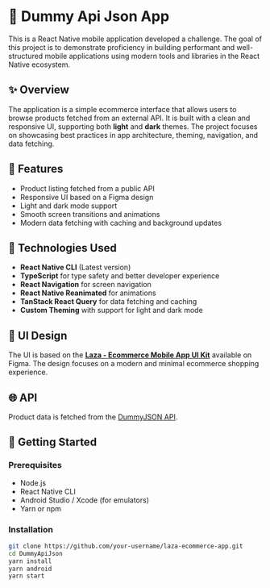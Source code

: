 # 🛒 Dummy Api Json App

This is a React Native mobile application developed a challenge. The goal of this project is to demonstrate proficiency in building performant and well-structured mobile applications using modern tools and libraries in the React Native ecosystem.

## ✨ Overview

The application is a simple ecommerce interface that allows users to browse products fetched from an external API. It is built with a clean and responsive UI, supporting both **light** and **dark** themes. The project focuses on showcasing best practices in app architecture, theming, navigation, and data fetching.

## 📱 Features

- Product listing fetched from a public API
- Responsive UI based on a Figma design
- Light and dark mode support
- Smooth screen transitions and animations
- Modern data fetching with caching and background updates

## 🧰 Technologies Used

- **React Native CLI** (Latest version)
- **TypeScript** for type safety and better developer experience
- **React Navigation** for screen navigation
- **React Native Reanimated** for animations
- **TanStack React Query** for data fetching and caching
- **Custom Theming** with support for light and dark mode

## 🎨 UI Design

The UI is based on the **[Laza - Ecommerce Mobile App UI Kit](https://www.figma.com/design/rAyVmsiA4yZX2qeNoiG1gy/Laza---Ecommerce-Mobile-App-UI-Kit--Community-?node-id=0-1&p=f&t=TKkoGkZY8z1ufEC5-0)** available on Figma. The design focuses on a modern and minimal ecommerce shopping experience.

## 🌐 API

Product data is fetched from the [DummyJSON API](https://dummyjson.com/docs/products#products-limit_skip).

## 🚀 Getting Started

### Prerequisites

- Node.js
- React Native CLI
- Android Studio / Xcode (for emulators)
- Yarn or npm

### Installation

```bash
git clone https://github.com/your-username/laza-ecommerce-app.git
cd DummyApiJson
yarn install
yarn android
yarn start
```
